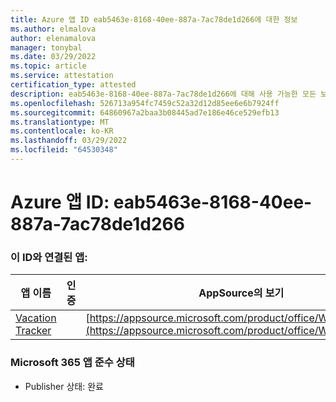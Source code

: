 ```yaml
---
title: Azure 앱 ID eab5463e-8168-40ee-887a-7ac78de1d266에 대한 정보
ms.author: elmalova
author: elenamalova
manager: tonybal
ms.date: 03/29/2022
ms.topic: article
ms.service: attestation
certification_type: attested
description: eab5463e-8168-40ee-887a-7ac78de1d266에 대해 사용 가능한 모든 보안 및 규정 준수 정보입니다.
ms.openlocfilehash: 526713a954fc7459c52a32d12d85ee6e6b7924ff
ms.sourcegitcommit: 64860967a2baa3b08445ad7e186e46ce529efb13
ms.translationtype: MT
ms.contentlocale: ko-KR
ms.lasthandoff: 03/29/2022
ms.locfileid: "64530348"
---
```

# <a name="azure-app-id-eab5463e-8168-40ee-887a-7ac78de1d266"></a>Azure 앱 ID: eab5463e-8168-40ee-887a-7ac78de1d266


### <a name="apps-associated-with-this-id"></a>이 ID와 연결된 앱:
| **앱 이름** | **인증** | **AppSource의 보기** |
|--------------|---------------|-----------------------|
| [Vacation Tracker](../forward/WA200002167.md) |  | [https://appsource.microsoft.com/product/office/WA200002167](https://appsource.microsoft.com/product/office/WA200002167) |

### <a name="microsoft-365-app-compliance-status"></a>Microsoft 365 앱 준수 상태
- Publisher 상태: 완료
